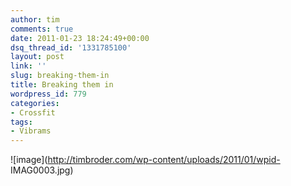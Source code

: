 ```yaml
---
author: tim
comments: true
date: 2011-01-23 18:24:49+00:00
dsq_thread_id: '1331785100'
layout: post
link: ''
slug: breaking-them-in
title: Breaking them in
wordpress_id: 779
categories:
- Crossfit
tags:
- Vibrams
---
```


![image](http://timbroder.com/wp-content/uploads/2011/01/wpid-
IMAG0003.jpg)
